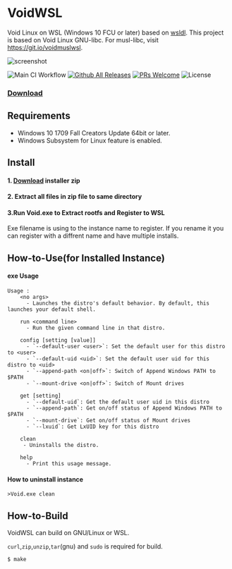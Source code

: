 # VoidWSL
Void Linux on WSL (Windows 10 FCU or later) based on [wsldl](https://github.com/yuk7/wsldl).
This project is based on Void Linux GNU-libc. For musl-libc, visit https://git.io/voidmuslwsl.

![screenshot](https://raw.githubusercontent.com/wiki/yuk7/wsldl/img/Arch_Alpine_Ubuntu.png)

![Main CI Workflow](https://github.com/am11/VoidWSL/workflows/Main%20CI%20Workflow/badge.svg)
[![Github All Releases](https://img.shields.io/github/downloads/am11/VoidWSL/total.svg?style=flat-square)](https://github.com/am11/VoidWSL/releases/latest)
[![PRs Welcome](https://img.shields.io/badge/PRs-welcome-brightgreen.svg?style=flat-square)](http://makeapullrequest.com)
![License](https://img.shields.io/github/license/am11/VoidWSL.svg?style=flat-square)

### [Download](https://github.com/am11/VoidWSL/releases/latest)


## Requirements
* Windows 10 1709 Fall Creators Update 64bit or later.
* Windows Subsystem for Linux feature is enabled.

## Install
#### 1. [Download](https://github.com/am11/VoidWSL/releases/latest) installer zip

#### 2. Extract all files in zip file to same directory

#### 3.Run Void.exe to Extract rootfs and Register to WSL
Exe filename is using to the instance name to register.
If you rename it you can register with a diffrent name and have multiple installs.


## How-to-Use(for Installed Instance)
#### exe Usage
```dos
Usage :
    <no args>
      - Launches the distro's default behavior. By default, this launches your default shell.

    run <command line>
      - Run the given command line in that distro.

    config [setting [value]]
      - `--default-user <user>`: Set the default user for this distro to <user>
      - `--default-uid <uid>`: Set the default user uid for this distro to <uid>
      - `--append-path <on|off>`: Switch of Append Windows PATH to $PATH
      - `--mount-drive <on|off>`: Switch of Mount drives

    get [setting]
      - `--default-uid`: Get the default user uid in this distro
      - `--append-path`: Get on/off status of Append Windows PATH to $PATH
      - `--mount-drive`: Get on/off status of Mount drives
      - `--lxuid`: Get LxUID key for this distro

    clean
     - Uninstalls the distro.

    help
      - Print this usage message.
```


#### How to uninstall instance
```dos
>Void.exe clean

```

## How-to-Build
VoidWSL can build on GNU/Linux or WSL.

`curl`,`zip`,`unzip`,`tar`(gnu) and `sudo` is required for build.
```shell
$ make
```
